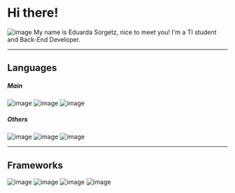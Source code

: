 # Hi there!

![image](https://i.pinimg.com/originals/46/0c/b1/460cb18ad7a8e106fc438408d646e6e8.gif)
My name is Eduarda Sorgetz, nice to meet you! 
I'm a TI student and Back-End Developer.

---

## Languages
##### Main
![image](https://img.shields.io/badge/Python-3776AB?style=for-the-badge&logo=python&logoColor=white) ![image](https://img.shields.io/badge/Java-ED8B00?style=for-the-badge&logo=java&logoColor=white) ![image](https://img.shields.io/badge/PHP-777BB4?style=for-the-badge&logo=php&logoColor=white)
##### Others
![image](https://img.shields.io/badge/HTML-239120?style=for-the-badge&logo=html5&logoColor=white) ![image](https://img.shields.io/badge/JavaScript-323330?style=for-the-badge&logo=javascript&logoColor=F7DF1E)  ![image](https://img.shields.io/badge/CSS-239120?&style=for-the-badge&logo=css3&logoColor=white) 

---

## Frameworks
![image](https://img.shields.io/badge/Jupyter-F37626.svg?&style=for-the-badge&logo=Jupyter&logoColor=white) ![image](https://img.shields.io/badge/Spring-6DB33F?style=for-the-badge&logo=spring&logoColor=white) ![image](https://img.shields.io/badge/conda-342B029.svg?&style=for-the-badge&logo=anaconda&logoColor=white) ![image](https://img.shields.io/badge/Postman-FF6C37?style=for-the-badge&logo=Postman&logoColor=white)





